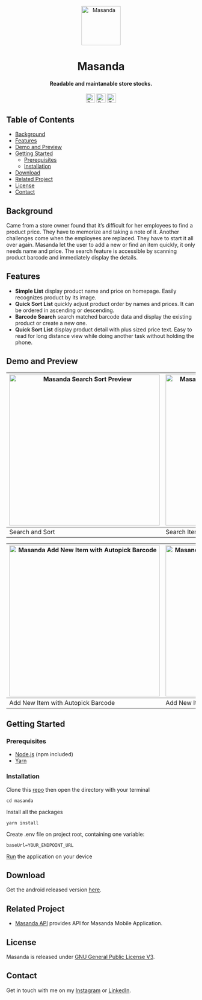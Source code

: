 <!-- HEADER -->
<p align="center">
  <img src="https://user-images.githubusercontent.com/33638021/118342328-0e2ef600-b54d-11eb-8d4c-68059d7c01aa.png" alt="Masanda" width="104">
  <h1 align="center">Masanda</h1>
</p>

<!-- DESCRIPTION -->
<h4 align="center">Readable and maintanable store stocks.</h4>

<!-- DEPENDENCIES -->
<p align="center">
  <img src="https://img.shields.io/badge/react-17.0.1-green" alt="React 17.0.1" height="24">
  <img src="https://img.shields.io/badge/react--native-0.64-green" alt="React Native 0.64" height="24">
  <img src="https://img.shields.io/badge/typescript-3.8.3-blue" alt="Typescript 3.8.3" height="24">
</p>

<!-- TABLE OF CONTENTS -->
## Table of Contents

* [Background](#background)
* [Features](#features)
* [Demo and Preview](#demo-preview)
* [Getting Started](#getting-started)
  * [Prerequisites](#prerequisites)
  * [Installation](#installation)
* [Download](#download)
* [Related Project](#related)
* [License](#license)
* [Contact](#contact)

<!-- BACKGROUND -->
## Background <a name="background"></a>
<p>
Came from a store owner found that it’s difficult for her employees to find a product price. They have to memorize and taking a note of it. Another challenges come when the employees are replaced. They have to start it all over again. Masanda let the user to add a new or find an item quickly, it only needs name and price. The search feature is accessible by scanning product barcode
and immediately display the details.
</p>

<!-- FEATURES -->
## Features <a name="features"></a>
* **Simple List** display product name and price on homepage. Easily recognizes product by its image.
* **Quick Sort List** quickly adjust product order by names and prices. It can be ordered in ascending or descending.
* **Barcode Search** search matched barcode data and display the existing product or create a new one.
* **Quick Sort List** display product detail with plus sized price text. Easy to read for long distance view while doing another task without holding the phone.

<!-- DEMO AND PREVIEW -->
## Demo and Preview <a name="demo-preview"></a>
<img src="https://user-images.githubusercontent.com/33638021/118388159-e757e900-b64c-11eb-81cc-d82e7b54af1b.gif" alt="Masanda Search Sort Preview" height="400"> | <img src="https://user-images.githubusercontent.com/33638021/118388432-a234b680-b64e-11eb-965f-a615299cfa21.gif" alt="Masanda Search Scanned Barcode Preview" height="400">
--- | ---
Search and Sort | Search Item with Barcode

<img src="https://user-images.githubusercontent.com/33638021/118388530-51718d80-b64f-11eb-9ba5-d620c44e50eb.gif" alt="Masanda Add New Item with Autopick Barcode" height="400"> | <img src="https://user-images.githubusercontent.com/33638021/118391153-0b232b00-b65d-11eb-8ad9-9d586f06bdeb.gif" alt="Masanda  Add New Item with Barcode Scanned" height="400">
--- | ---
Add New Item with Autopick Barcode | Add New Item with Barcode Scanned

<!-- GETTING STARTED -->
## Getting Started <a name="getting-started"></a>
### Prerequisites <a name="prerequisites"></a>
* [Node.js](https://nodejs.org/en/download/) (npm included)
* [Yarn](https://classic.yarnpkg.com/en/docs/getting-started)

### Installation <a name="installation"></a>
Clone this [repo](https://github.com/TaufanP/masanda) then open the directory with your terminal
```
cd masanda
```
Install all the packages
```
yarn install
```
Create .env file on project root, containing one variable:
```
baseUrl=YOUR_ENDPOINT_URL
```
[Run](https://reactnative.dev/docs/running-on-device) the application on your device

<!-- DOWNLOAD -->
## Download <a name="download"></a>
Get the android released version [here](http://bit.ly/MasandaApp).

<!-- RELATED -->
## Related Project <a name="related"></a>
* [Masanda API](https://github.com/TaufanP/masanda-api) provides API for Masanda Mobile Application.

<!-- LICENSE -->
## License <a name="license"></a>
Masanda is released under [GNU General Public License V3](https://github.com/TaufanP/masanda/blob/main/LICENSE).

<!-- CONTACT -->
## Contact <a name="contact"></a>
Get in touch with me on my [Instagram](https://www.instagram.com/profennador/) or [LinkedIn](https://www.linkedin.com/in/taufan-p/).
